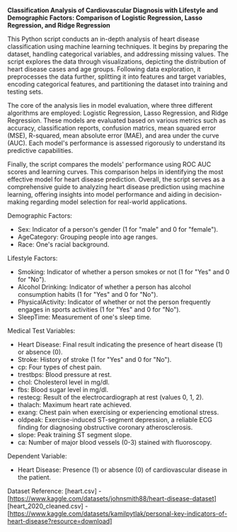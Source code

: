 **Classification Analysis of Cardiovascular Diagnosis with Lifestyle and Demographic Factors: Comparison of Logistic Regression, Lasso Regression, and Ridge Regression**

This Python script conducts an in-depth analysis of heart disease classification using machine learning techniques. It begins by preparing the dataset, handling categorical variables, and addressing missing values. The script explores the data through visualizations, depicting the distribution of heart disease cases and age groups. Following data exploration, it preprocesses the data further, splitting it into features and target variables, encoding categorical features, and partitioning the dataset into training and testing sets.

The core of the analysis lies in model evaluation, where three different algorithms are employed: Logistic Regression, Lasso Regression, and Ridge Regression. These models are evaluated based on various metrics such as accuracy, classification reports, confusion matrics, mean squared error (MSE), R-squared, mean absolute error (MAE), and area under the curve (AUC). Each model's performance is assessed rigorously to understand its predictive capabilities.

Finally, the script compares the models' performance using ROC AUC scores and learning curves. This comparison helps in identifying the most effective model for heart disease prediction. Overall, the script serves as a comprehensive guide to analyzing heart disease prediction using machine learning, offering insights into model performance and aiding in decision-making regarding model selection for real-world applications.

Demographic Factors:
- Sex: Indicator of a person's gender (1 for "male" and 0 for "female").
- AgeCategory: Grouping people into age ranges.
- Race: One's racial background.

Lifestyle Factors:
- Smoking: Indicator of whether a person smokes or not (1 for "Yes" and 0 for "No").
- Alcohol Drinking: Indicator of whether a person has alcohol consumption habits (1 for "Yes" and 0 for "No").
- PhysicalActivity: Indicator of whether or not the person frequently engages in sports activities (1 for "Yes" and 0 for "No").
- SleepTime: Measurement of one's sleep time.

Medical Test Variables:
- Heart Disease: Final result indicating the presence of heart disease (1) or absence (0).
- Stroke: History of stroke (1 for "Yes" and 0 for "No").
- cp: Four types of chest pain.
- trestbps: Blood pressure at rest.
- chol: Cholesterol level in mg/dl.
- fbs: Blood sugar level in mg/dl.
- restecg: Result of the electrocardiograph at rest (values 0, 1, 2).
- thalach: Maximum heart rate achieved.
- exang: Chest pain when exercising or experiencing emotional stress.
- oldpeak: Exercise-induced ST-segment depression, a reliable ECG finding for diagnosing obstructive coronary atherosclerosis.
- slope: Peak training ST segment slope.
- ca: Number of major blood vessels (0-3) stained with fluoroscopy.

Dependent Variable:
- Heart Disease: Presence (1) or absence (0) of cardiovascular disease in the patient.

Dataset Reference:
[heart.csv] - [https://www.kaggle.com/datasets/johnsmith88/heart-disease-dataset]
[heart_2020_cleaned.csv] - [https://www.kaggle.com/datasets/kamilpytlak/personal-key-indicators-of-heart-disease?resource=download]
